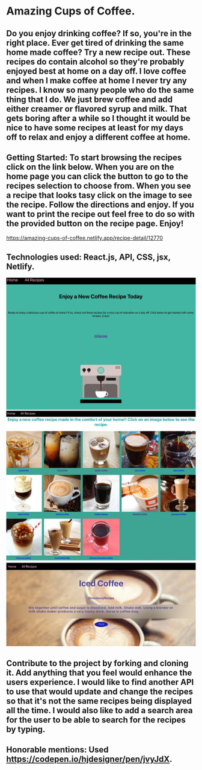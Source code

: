 # Amazing Cups of Coffee.

## Do you enjoy drinking coffee? If so, you're in the right place. Ever get tired of drinking the same home made coffee? Try a new recipe out. These recipes do contain alcohol so they're probably enjoyed best at home on a day off. I love coffee and when I make coffee at home I never try any recipes. I know so many people who do the same thing that I do. We just brew coffee and add either creamer or flavored syrup and milk. That gets boring after a while so I thought it would be nice to have some recipes at least for my days off to relax and enjoy a different coffee at home. 


## Getting Started: To start browsing the recipes click on the link below. When you are on the home page you can click the button to go to the recipes selection to choose from. When you see a recipe that looks tasy click on the image to see the recipe. Follow the directions and enjoy. If you want to print the recipe out feel free to do so with the provided button on the recipe page. Enjoy! 


https://amazing-cups-of-coffee.netlify.app/recipe-detail/12770


## Technologies used: React.js, API, CSS, jsx, Netlify.

![WireFrameHome](/src/imgs/Home.jpeg)
![WireFramerecipeChoices](/src/imgs/recipeChoices.jpeg)
![WireFramerecipe](/src/imgs/recipe.jpeg)

## Contribute to the project by forking and cloning it. Add anything that you feel would enhance the users experience. I would like to find another API to use that would update and change the recipes so that it's not the same recipes being displayed all the time. I would also like to add a search area for the user to be able to search for the recipes by typing.

## Honorable mentions: Used https://codepen.io/hjdesigner/pen/jvyJdX.